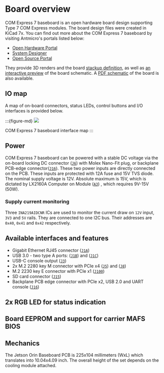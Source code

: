 # Board overview

COM Express 7 baseboard is an open hardware board design supporting Type 7 COM Express modules.
The board design files were created in KiCad 7x.
You can find out more about the COM Express 7 baseboard by visiting Antmicro's portals listed below:

* [Open Hardware Portal](https://openhardware.antmicro.com/boards/com-express-7-baseboard/)
* [System Designer](https://designer.antmicro.com/hardware/devices/com_express_7_baseboard_with_lx2160a)
* [Open Source Portal](https://opensource.antmicro.com/projects/com-express-7-baseboard/)
 
They provide 3D renders and the board [stackup definition](https://openhardware.antmicro.com/boards/com-express-7-baseboard/?view=top-ortho&tab=stackup), as well as [an interactive preview](https://openhardware.antmicro.com/boards/com-express-7-baseboard/?view=top-ortho&amp%3Btab=stackup&tab=preview) of the board schematic.
A [PDF schematic](../com-express-7-baseboard-schematic.pdf) of the board is also available.

## IO map 

A map of on-board connectors, status LEDs, control buttons and I/O interfaces is provided below.

:::{figure-md}
![](img/)

COM Express 7 baseboard interface map
:::

## Power
 
COM Express 7 baseboard can be powered with a stable DC voltage via the on-board locking DC connector ([`J6`](#J6)) with Molex Nano-Fit plug, or backplane PCB-edge connector([`J16`](#J16)). These two power inputs are directly connected on the PCB. These inputs are protected with 12A fuse and 15V TVS diode. The nominal supply voltage is 12V. Absolute maximum is 15V, which is dictated by LX2160A Computer on Module ([`A3`](#A3)) , which requires 9V-15V (50W).

### Supply current monitoring
Three `INA219AIDCNR` ICs are used to monitor the current draw on `12V` input, `3V3` and `5V` rails.
They are connected to one I2C bus. Their addresses are `0x40`, `0x41` and `0x42` respectively.

## Available interfaces and features

- Gigabit Ethernet RJ45 connector ([`J1A`](#J1))
- USB 3.0 - two type A ports: ([`J1B`](#J1)) and ([`J1C`](#J1))
- USB-C console output ([`J3`](#J3))
- 2x M.2 2280 key M connector with PCIe x4 ([`J5`](#J5)) and ([`J8`](#J8))
- M.2 2230 key E connector with PCIe x1 ([`J100`](#J100))
- SD card connector ([`J15`](#J15))
- Backplane PCB edge connector with PCIe x2, USB 2.0 and UART console ([`J16`](#J16))

## 2x RGB LED for status indication

## Board EEPROM and support for carrier MAFS BIOS

## Mechanics

The Jetson Orin Baseboard PCB is 225x104 millimeters (WxL) which translates into 10.04x4.09 inch.
The overall height of the set depends on the cooling module attached.

